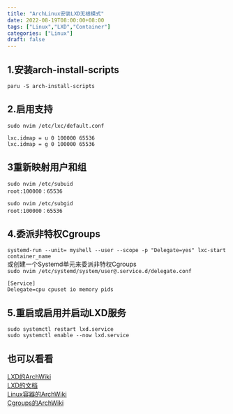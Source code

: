 ```yaml
---
title: "ArchLinux安装LXD无根模式"
date: 2022-08-19T08:00:00+08:00
tags: ["Linux","LXD","Container"]
categories: ["Linux"]
draft: false
---
```


## 1.安装arch-install-scripts

`paru -S arch-install-scripts`

## 2.启用支持

`sudo nvim /etc/lxc/default.conf`

```
lxc.idmap = u 0 100000 65536
lxc.idmap = g 0 100000 65536
```

## 3重新映射用户和组

`sudo nvim /etc/subuid`  
`root:100000：65536`

`sudo nvim /etc/subgid`  
`root:100000：65536`

## 4.委派非特权Cgroups

`systemd-run --unit= myshell --user --scope -p "Delegate=yes" lxc-start container_name`  
或创建一个Systemd单元来委派非特权Cgroups  
`sudo nvim /etc/systemd/system/user@.service.d/delegate.conf`

```
[Service]
Delegate=cpu cpuset io memory pids
```

## 5.重启或启用并启动LXD服务

`sudo systemctl restart lxd.service`  
`sudo systemctl enable --now lxd.service`

## 也可以看看

[LXD的ArchWiki](https://wiki.archlinux.org/title/LXD)  
[LXD的文档](https://linuxcontainers.org/lxd/docs/master/)  
[Linux容器的ArchWiki](https://wiki.archlinux.org/title/Linux_Containers)  
[Cgroups的ArchWiki](https://wiki.archlinux.org/title/Cgroups)